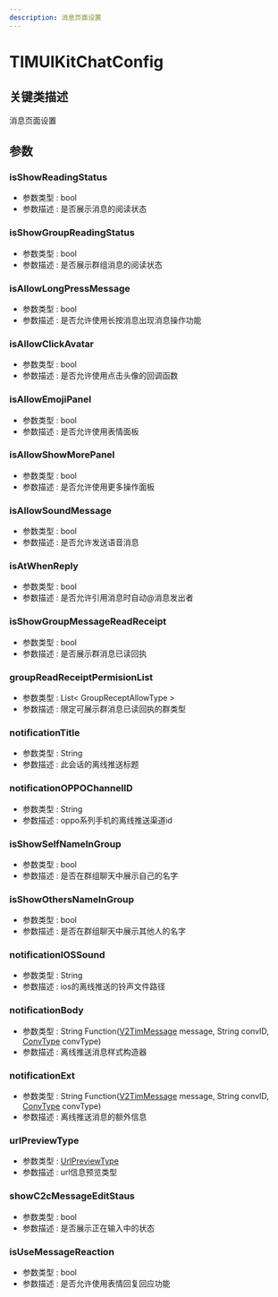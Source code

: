 ```yaml
---
description: 消息页面设置
---
```


# TIMUIKitChatConfig

## 关键类描述

消息页面设置

## 参数

### isShowReadingStatus

* 参数类型 : bool
* 参数描述 : 是否展示消息的阅读状态

### isShowGroupReadingStatus

* 参数类型 : bool
* 参数描述 : 是否展示群组消息的阅读状态

### isAllowLongPressMessage

* 参数类型 : bool
* 参数描述 : 是否允许使用长按消息出现消息操作功能

### isAllowClickAvatar

* 参数类型 : bool
* 参数描述 : 是否允许使用点击头像的回调函数

### isAllowEmojiPanel

* 参数类型 : bool
* 参数描述 : 是否允许使用表情面板

### isAllowShowMorePanel

* 参数类型 : bool
* 参数描述 : 是否允许使用更多操作面板

### isAllowSoundMessage

* 参数类型 : bool
* 参数描述 : 是否允许发送语音消息

### isAtWhenReply

* 参数类型 : bool
* 参数描述 : 是否允许引用消息时自动@消息发出者

### isShowGroupMessageReadReceipt

* 参数类型 : bool
* 参数描述 : 是否展示群消息已读回执

### groupReadReceiptPermisionList

* 参数类型 : List< GroupReceptAllowType >
* 参数描述 : 限定可展示群消息已读回执的群类型

### notificationTitle

* 参数类型 : String
* 参数描述 : 此会话的离线推送标题

### notificationOPPOChannelID

* 参数类型 : String
* 参数描述 : oppo系列手机的离线推送渠道id

### isShowSelfNameInGroup

* 参数类型 : bool
* 参数描述 : 是否在群组聊天中展示自己的名字

### isShowOthersNameInGroup

* 参数类型 : bool
* 参数描述 : 是否在群组聊天中展示其他人的名字

### notificationIOSSound

* 参数类型 : String
* 参数描述 : ios的离线推送的铃声文件路径

### notificationBody

* 参数类型 : String Function([V2TimMessage](../../api/guan-jian-lei/message/v2timmessage.md) message, String convID, [ConvType](ConvType.md) convType)
* 参数描述 : 离线推送消息样式构造器

### notificationExt

* 参数类型 : String Function([V2TimMessage](../../api/guan-jian-lei/message/v2timmessage.md) message, String convID, [ConvType](ConvType.md) convType)
* 参数描述 : 离线推送消息的额外信息

### urlPreviewType

* 参数类型 : [UrlPreviewType](UrlPreviewType.md)
* 参数描述 : url信息预览类型

### showC2cMessageEditStaus

* 参数类型 : bool
* 参数描述 : 是否展示正在输入中的状态

### isUseMessageReaction

* 参数类型 : bool
* 参数描述 : 是否允许使用表情回复回应功能

###
